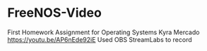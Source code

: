 # FreeNOS-Video
First Homework Assignment for Operating Systems
Kyra Mercado
https://youtu.be/AP6nEde92iE
Used OBS StreamLabs to record
